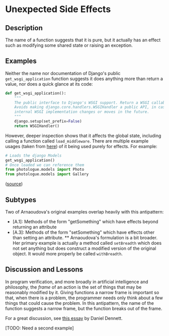 # Unexpected Side Effects

## Description

The name of a function suggests that it is pure, but it actually has an effect such as modifying some shared state or raising an exception.

## Examples

Neither the name nor documentation of Django's public `get_wsgi_application` function suggests it does anything more than return a value, nor does a quick glance at its code:

```python
def get_wsgi_application():
    """
    The public interface to Django's WSGI support. Return a WSGI callable.
    Avoids making django.core.handlers.WSGIHandler a public API, in case the
    internal WSGI implementation changes or moves in the future.
    """
    django.setup(set_prefix=False)
    return WSGIHandler()
```

However, deeper inspection shows that it affects the global state, including calling a function called `load_middleware`. There are multiple example usages (taken from [here](https://python.hotexamples.com/examples/django.core.wsgi/-/get_wsgi_application/python-get_wsgi_application-function-examples.html)) of it being used purely for effects. For example:


```python
# Loads the django Models
get_wsgi_application()
# Once loaded we can reference them
from photologue.models import Photo
from photologue.models import Gallery
```
([source](https://github.com/buildcom/fabric-remote-dashboard/blob/d77ed1b313cc2faa5f4e4fd027847b6379ea14f7/fabfile.py#L254))



## Subtypes

Two of Arnaoudova's original examples overlap heavily with this antipattern:

* [A.1]: Methods of the form "getSomething" which have effects beyond returning an attribute
* [A.3]: Methods of the form "setSomething" which have effects other than setting an attribute.
** Arnaoudova's formulation is a bit broader. Her primary example is actually a method called `setBreadth` which does not set anything but does construct a modified version of the original object. It would more properly be called `withBreadth`.

## Discussion and Lessons

In program verification, and more broadly in artificial intelligence and philosophy, the *frame* of an action is the set of things that may be reasonably modified by it. Giving functions a narrow frame is important so that, when there is a problem, the programmer needs only think about a few things that could cause the problem. In this antipattern, the name of the function suggests a narrow frame, but the function breaks out of the frame.

For a great discussion, see [this essay](https://folk.idi.ntnu.no/gamback/teaching/TDT4138/dennett84.pdf) by Daniel Dennett.

[TODO: Need a second example]